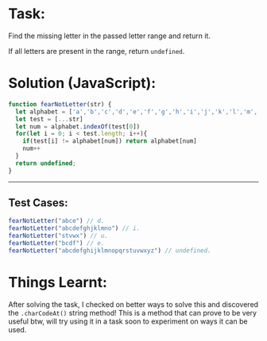 # Task:
Find the missing letter in the passed letter range and return it.

If all letters are present in the range, return `undefined`.
# Solution (JavaScript):
```javascript
function fearNotLetter(str) {
  let alphabet = ['a','b','c','d','e','f','g','h','i','j','k','l','m','n','o','p','q','r','s','t','u','v','w','x','y','z']
  let test = [...str]
  let num = alphabet.indexOf(test[0])
  for(let i = 0; i < test.length; i++){
    if(test[i] != alphabet[num]) return alphabet[num]
    num++
  }
  return undefined;
}
```
-------
## Test Cases:
```javascript
fearNotLetter("abce") // d.
fearNotLetter("abcdefghjklmno") // i.
fearNotLetter("stvwx") // u.
fearNotLetter("bcdf") // e.
fearNotLetter("abcdefghijklmnopqrstuvwxyz") // undefined.
```
# Things Learnt:
After solving the task, I checked on better ways to solve this and discovered the `.charCodeAt()` string method! This is a method that can prove to be very useful btw, will try using it in a task soon to experiment on ways it can be used. 
